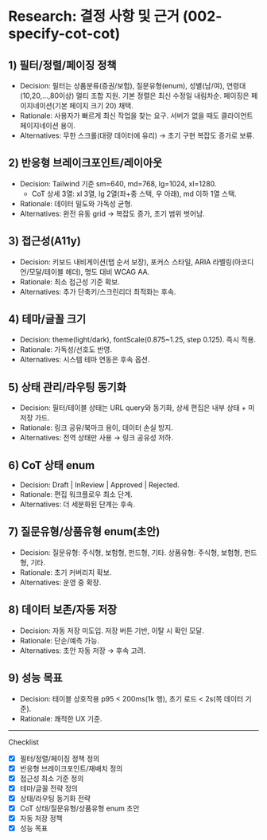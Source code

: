 # Research: 결정 사항 및 근거 (002-specify-cot-cot)

## 1) 필터/정렬/페이징 정책
- Decision: 필터는 상품분류(증권/보험), 질문유형(enum), 성별(남/여), 연령대(10,20,...,80이상) 멀티 조합 지원. 기본 정렬은 최신 수정일 내림차순. 페이징은 페이지네이션(기본 페이지 크기 20) 채택.
- Rationale: 사용자가 빠르게 최신 작업을 찾는 요구. 서버가 없을 때도 클라이언트 페이지네이션 용이.
- Alternatives: 무한 스크롤(대량 데이터에 유리) → 초기 구현 복잡도 증가로 보류.

## 2) 반응형 브레이크포인트/레이아웃
- Decision: Tailwind 기준 sm=640, md=768, lg=1024, xl=1280.
  - CoT 상세 3열: xl 3열, lg 2열(좌+중 스택, 우 아래), md 이하 1열 스택.
- Rationale: 데이터 밀도와 가독성 균형.
- Alternatives: 완전 유동 grid → 복잡도 증가, 초기 범위 벗어남.

## 3) 접근성(A11y)
- Decision: 키보드 내비게이션(탭 순서 보장), 포커스 스타일, ARIA 라벨링(아코디언/모달/테이블 헤더), 명도 대비 WCAG AA.
- Rationale: 최소 접근성 기준 확보.
- Alternatives: 추가 단축키/스크린리더 최적화는 후속.

## 4) 테마/글꼴 크기
- Decision: theme(light/dark), fontScale(0.875~1.25, step 0.125). 즉시 적용.
- Rationale: 가독성/선호도 반영.
- Alternatives: 시스템 테마 연동은 후속 옵션.

## 5) 상태 관리/라우팅 동기화
- Decision: 필터/테이블 상태는 URL query와 동기화, 상세 편집은 내부 상태 + 미저장 가드.
- Rationale: 링크 공유/북마크 용이, 데이터 손실 방지.
- Alternatives: 전역 상태만 사용 → 링크 공유성 저하.

## 6) CoT 상태 enum
- Decision: Draft | InReview | Approved | Rejected.
- Rationale: 편집 워크플로우 최소 단계.
- Alternatives: 더 세분화된 단계는 후속.

## 7) 질문유형/상품유형 enum(초안)
- Decision: 질문유형: 주식형, 보험형, 펀드형, 기타. 상품유형: 주식형, 보험형, 펀드형, 기타.
- Rationale: 초기 커버리지 확보.
- Alternatives: 운영 중 확장.

## 8) 데이터 보존/자동 저장
- Decision: 자동 저장 미도입. 저장 버튼 기반, 이탈 시 확인 모달.
- Rationale: 단순/예측 가능.
- Alternatives: 초안 자동 저장 → 후속 고려.

## 9) 성능 목표
- Decision: 테이블 상호작용 p95 < 200ms(1k 행), 초기 로드 < 2s(목 데이터 기준).
- Rationale: 쾌적한 UX 기준.

---

Checklist
- [x] 필터/정렬/페이징 정책 정의
- [x] 반응형 브레이크포인트/재배치 정의
- [x] 접근성 최소 기준 정의
- [x] 테마/글꼴 전략 정의
- [x] 상태/라우팅 동기화 전략
- [x] CoT 상태/질문유형/상품유형 enum 초안
- [x] 자동 저장 정책
- [x] 성능 목표
